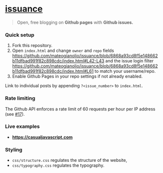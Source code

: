 # [issuance](https://mateogianolio.github.io/issuance)

> Open, free blogging on **Github pages** with **Github issues.**

### Quick setup

1. Fork this repository.
2. Open `index.html` and change `owner` and `repo` fields https://github.com/mateogianolio/issuance/blob/6868a93cd8f5e148662b11dfbad991f82c898cdc/index.html#L42-L43 and the issue login filter https://github.com/mateogianolio/issuance/blob/6868a93cd8f5e148662b11dfbad991f82c898cdc/index.html#L61 to match your username/repo.
3. Enable Github Pages in your repo settings if not already enabled.

Link to individual posts by appending `?<issue_number>` to `index.html`.

### Rate limiting

The Github API enforces a rate limit of 60 requests per hour per IP address (see [#17](https://github.com/mateogianolio/issuance/issues/17)).

### Live examples

* **https://casualjavascript.com**

### Styling

* `css/structure.css` regulates the structure of the website,
* `css/typography.css` regulates the typography.
